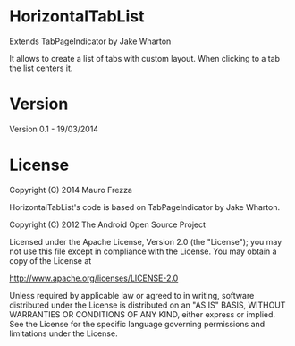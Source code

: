 HorizontalTabList
=================

Extends TabPageIndicator by Jake Wharton

It allows to create a list of tabs with custom layout. When clicking to a tab
the list centers it.

Version
=================

Version 0.1 - 19/03/2014

License
=================

Copyright (C) 2014 Mauro Frezza

HorizontalTabList's code is based on TabPageIndicator by 
Jake Wharton.

Copyright (C) 2012 The Android Open Source Project

Licensed under the Apache License, Version 2.0 (the "License");
you may not use this file except in compliance with the License.
You may obtain a copy of the License at

   http://www.apache.org/licenses/LICENSE-2.0

Unless required by applicable law or agreed to in writing, software
distributed under the License is distributed on an "AS IS" BASIS,
WITHOUT WARRANTIES OR CONDITIONS OF ANY KIND, either express or implied.
See the License for the specific language governing permissions and
limitations under the License.
